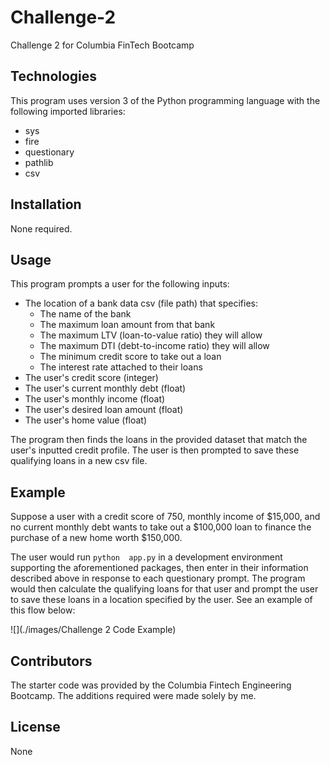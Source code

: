 # Challenge-2
Challenge 2 for Columbia FinTech Bootcamp

## Technologies
This program uses version 3 of the Python programming language with the following imported libraries:
* sys
* fire
* questionary
* pathlib
* csv

## Installation
None required.

## Usage
This program prompts a user for the following inputs:
* The location of a bank data csv (file path) that specifies: 
    * The name of the bank
    * The maximum loan amount from that bank
    * The maximum LTV (loan-to-value ratio) they will allow
    * The maximum DTI (debt-to-income ratio) they will allow
    * The minimum credit score to take out a loan
    * The interest rate attached to their loans
* The user's credit score (integer)
* The user's current monthly debt (float)
* The user's monthly income (float)
* The user's desired loan amount (float)
* The user's home value (float)

The program then finds the loans in the provided dataset that match the user's inputted credit profile. The user is then prompted to save these qualifying loans in a new csv file.

## Example

Suppose a user with a credit score of 750, monthly income of \$15,000, and no current monthly debt wants to take out a \$100,000 loan to finance the purchase of a new home worth \$150,000.  

The user would run `python  app.py` in a development environment supporting the aforementioned packages, then enter in their information described above in response to each questionary prompt. The program would then calculate the qualifying loans for that user and prompt the user to save these loans in a location specified by the user. See an example of this flow below:

![](./images/Challenge 2 Code Example)

## Contributors
The starter code was provided by the Columbia Fintech Engineering Bootcamp. The additions required were made solely by me.

## License
None